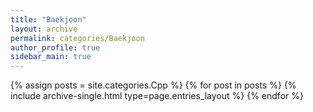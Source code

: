 ```yaml
---
title: "Baekjoon"
layout: archive
permalink: categories/Baekjoon
author_profile: true
sidebar_main: true
---
```



{% assign posts = site.categories.Cpp %}
{% for post in posts %} {% include archive-single.html type=page.entries_layout %} {% endfor %}